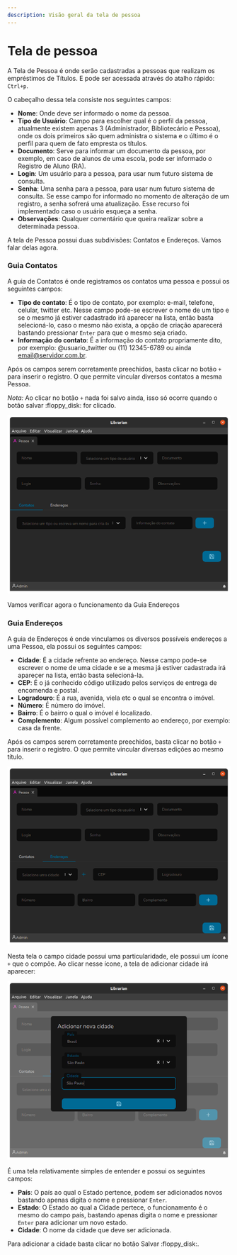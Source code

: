 ```yaml
---
description: Visão geral da tela de pessoa
---
```


# Tela de pessoa

A Tela de Pessoa é onde serão cadastradas a pessoas que realizam os empréstimos de Títulos. E pode ser acessada através do atalho rápido: `Ctrl+p`.

O cabeçalho dessa tela consiste nos seguintes campos:

* **Nome**: Onde deve ser informado o nome da pessoa.
* **Tipo de Usuário**: Campo para escolher qual é o perfil da pessoa, atualmente existem apenas 3 (Administrador, Bibliotecário e Pessoa), onde os dois primeiros são quem administra o sistema e o último é o perfil para quem de fato empresta os títulos.
* **Documento**: Serve para informar um documento da pessoa, por exemplo, em caso de alunos de uma escola, pode ser informado o Registro de Aluno (RA).
* **Login**: Um usuário para a pessoa, para usar num futuro sistema de consulta.
* **Senha**: Uma senha para a pessoa, para usar num futuro sistema de consulta. Se esse campo for informado no momento de alteração de um registro, a senha sofrerá uma atualização. Esse recurso foi implementado caso o usuário esqueça a senha.
* **Observações**: Qualquer comentário que queira realizar sobre a determinada pessoa.

A tela de Pessoa possui duas subdivisões: Contatos e Endereços. Vamos falar delas agora.

### Guia Contatos

A guia de Contatos é onde registramos os contatos uma pessoa e possui os seguintes campos:

* **Tipo de contato**: É o tipo de contato, por exemplo: e-mail, telefone, celular, twitter etc. Nesse campo pode-se escrever o nome de um tipo e se o mesmo já estiver cadastrado irá aparecer na lista, então basta selecioná-lo, caso o mesmo não exista, a opção de criação aparecerá bastando pressionar `Enter` para que o mesmo seja criado.
* **Informação do contato**: É a informação do contato propriamente dito, por exemplo: @usuario\_twitter ou (11) 12345-6789 ou ainda email@servidor.com.br.

Após os campos serem corretamente preechidos, basta clicar no botão `+` para inserir o registro. O que permite vincular diversos contatos a mesma Pessoa.



_Nota:_ Ao clicar no botão `+` nada foi salvo ainda, isso só ocorre quando o botão salvar :floppy\_disk: for clicado.

![Tela de Pessoa com a Guia Contatos](../.gitbook/assets/librarian-person-contacts.png)

Vamos verificar agora o funcionamento da Guia Endereços

### Guia Endereços

A guia de Endereços é onde vinculamos os diversos possíveis endereços a uma Pessoa, ela possui os seguintes campos:

* **Cidade**: É a cidade refrente ao endereço. Nesse campo pode-se escrever o nome de uma cidade e se a mesma já estiver cadastrada irá aparecer na lista, então basta selecioná-la.
* **CEP**: É o já conhecido código utilizado pelos serviços de entrega de encomenda e postal.
* **Logradouro**: É a rua, avenida, viela etc o qual se encontra o imóvel.
* **Número**: É número do imóvel.
* **Bairro**: É o bairro o qual o imóvel é localizado.
* **Complemento**: Algum possível complemento ao endereço, por exemplo: casa da frente.

Após os campos serem corretamente preechidos, basta clicar no botão `+` para inserir o registro. O que permite vincular diversas edições ao mesmo título.

![Tela de pessoa coma Guia Endereços](../.gitbook/assets/librarian-person-addresses.png)

Nesta tela o campo cidade possui uma particularidade, ele possui um ícone `+` que o compõe. Ao clicar nesse ícone, a tela de adicionar cidade irá aparecer:

![Tela de Pessoa Guia Endereços - Adicionar cidade](../.gitbook/assets/librarian-person-addresses-city.png)

É uma tela relativamente simples de entender e possui os seguintes campos:

* **País**: O país ao qual o Estado pertence, podem ser adicionados novos bastando apenas digita o nome e pressionar `Enter`.
* **Estado**: O Estado ao qual a Cidade pertece, o funcionamento é o mesmo do campo país, bastando apenas digita o nome e pressionar `Enter` para adicionar um novo estado.
* **Cidade**: O nome da cidade que deve ser adicionada.

Para adicionar a cidade basta clicar no botão Salvar :floppy\_disk:.
